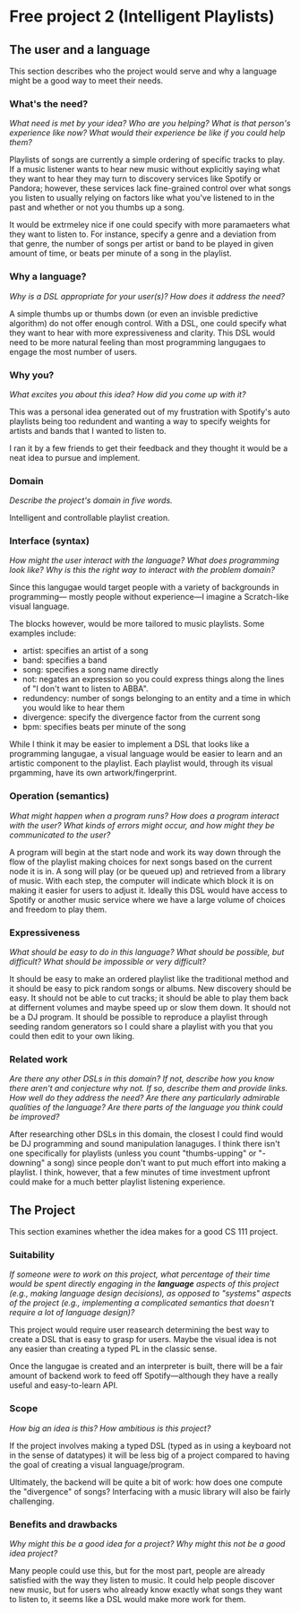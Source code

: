 # Free project 2 (Intelligent Playlists)


## The user and a language
This section describes who the project would serve and why a language might be a
good way to meet their needs.


### What's the need?
_What need is met by your idea? Who are you helping? What is that person's
experience like now? What would their experience be like if you could help
them?_

Playlists of songs are currently a simple ordering of specific tracks to play.
If a music listener wants to hear new music without explicitly saying what
they want to hear they may turn to discovery services like Spotify or Pandora;
however, these services lack fine-grained control over what songs you listen to
usually relying on factors like what you've listened to in the past and whether
or not you thumbs up a song.

It would be extrmeley nice if one could specify with more paramaeters what they
want to listen to. For instance, specify a genre and a deviation from that genre,
the number of songs per artist or band to be played in given amount of time, or
beats per minute of a song in the playlist.

### Why a language?
_Why is a DSL appropriate for your user(s)? How does it address the need?_

A simple thumbs up or thumbs down (or even an invisble predictive algorithm) do
not offer enough control. With a DSL, one could specify what they want to hear
with more expressiveness and clarity. This DSL would need to be more natural
feeling than most programming langugaes to engage the most number of users.

### Why you?
_What excites you about this idea? How did you come up with it?_

This was a personal idea generated out of my frustration with Spotify's auto playlists
being too redundent and wanting a way to specify weights for artists and bands
that I wanted to listen to.

I ran it by a few friends to get their feedback and they thought it would be a
neat idea to pursue and implement.

### Domain
_Describe the project's domain in five words._

Intelligent and controllable playlist creation.

### Interface (syntax)
_How might the user interact with the language? What does programming look
like? Why is this the right way to interact with the problem domain?_

Since this langugae would target people with a variety of backgrounds in programming&mdash;
mostly people without experience&mdash;I imagine a Scratch-like visual language.

The blocks however, would be more tailored to music playlists. Some examples include:
+ artist: specifies an artist of a song
+ band: specifies a band
+ song: specifies a song name directly
+ not: negates an expression so you could express things along the lines of
       "I don't want to listen to ABBA".
+ redundency: number of songs belonging to an entity and a time in which you
  would like to hear them
+ divergence: specify the divergence factor from the current song
+ bpm: specifies beats per minute of the song

While I think it may be easier to implement a DSL that looks like a programming
langugae, a visual language would be easier to learn and an artistic
component to the playlist. Each playlist would, through its visual prgamming,
have its own artwork/fingerprint.

### Operation (semantics)
_What might happen when a program runs? How does a program interact with the
user? What kinds of errors might occur, and how might they be communicated to
the user?_

A program will begin at the start node and work its way down through the flow
of the playlist making choices for next songs based on the current node it is
in. A song will play (or be queued up) and retrieved from a library of music.
With each step, the computer will indicate which block it is on making it easier
for users to adjust it. Ideally this DSL would have access to Spotify or
another music service where we have a large volume of choices and freedom to
play them.

### Expressiveness
_What should be easy to do in this language? What should be possible, but
difficult? What should be impossible or very difficult?_

It should be easy to make an ordered playlist like the traditional method and
it should be easy to pick random songs or albums. New discovery should be easy.
It should not be able to cut tracks; it should be able to play them back at differnent
volumes and maybe speed up or slow them down. It should not be a DJ program.
It should be possible to reproduce a playlist through seeding random generators
so I could share a playlist with you that you could then edit to your own liking.

### Related work
_Are there any other DSLs in this domain? If not, describe how you know there
aren't and conjecture why not. If so, describe them and provide links. How well
do they address the need? Are there any particularly admirable qualities of the
language? Are there parts of the language you think could be improved?_

After researching other DSLs in this domain, the closest I could find would
be DJ programming and sound manipulation lanaguges. I think there isn't one
specifically for playlists (unless you count "thumbs-upping" or "-downing" a song)
since people don't want to put much effort into making a playlist. I think, however,
that a few minutes of time investment upfront could make for a much better
playlist listening experience.

## The Project
This section examines whether the idea makes for a good CS 111 project.


### Suitability
_If someone were to work on this project, what percentage of their time would be
spent directly engaging in the **language** aspects of this project (e.g.,
making language design decisions), as opposed to "systems" aspects of the
project (e.g., implementing a complicated semantics that doesn't require a lot
of language design)?_

This project would require user reasearch determining the best way to create
a DSL that is easy to grasp for users. Maybe the visual idea is not any easier
than creating a typed PL in the classic sense.

Once the langugae is created and an interpreter is built, there will be a fair
amount of backend work to feed off Spotify&mdash;although they have a really
useful and easy-to-learn API.

### Scope
_How big an idea is this? How ambitious is this project?_

If the project involves making a typed DSL (typed as in using a keyboard not
in the sense of datatypes) it will be less big of a project compared to having
the goal of creating a visual language/program.

Ultimately, the backend will be quite a bit of work: how does one compute
the "divergence" of songs? Interfacing with a music library will also be fairly
challenging.

### Benefits and drawbacks
_Why might this be a good idea for a project? Why might this not be a good idea
project?_

Many people could use this, but for the most part, people are already satisfied
with the way they listen to music. It could help people discover new music, but
for users who already know exactly what songs they want to listen to, it seems
like a DSL would make more work for them.
